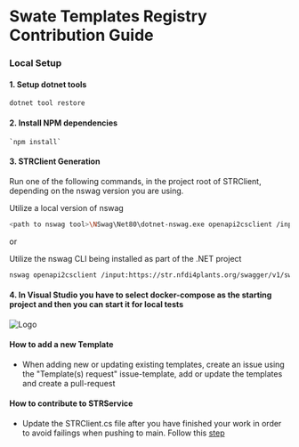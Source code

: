 # Swate Templates Registry Contribution Guide

### Local Setup

#### 1. Setup dotnet tools

   `dotnet tool restore`

#### 2. Install NPM dependencies
   
    `npm install`

#### 3. STRClient Generation

Run one of the following commands, in the project root of STRClient, depending on the nswag version you are using.

Utilize a local version of nswag

```bash
<path to nswag tool>\NSwag\Net80\dotnet-nswag.exe openapi2csclient /input:https://str.nfdi4plants.org/swagger/v1/swagger.json /namespace:STRClient /output:STRClient.cs
```

or

Utilize the nswag CLI being installed as part of the .NET project

```bash
nswag openapi2csclient /input:https://str.nfdi4plants.org/swagger/v1/swagger.json /output:STRClient.cs /namespace:STRClient
```

#### 4. In Visual Studio you have to select docker-compose as the starting project and then you can start it for local tests

![Logo](Swate-templates/img/SelectDockerDesktop.png)

#### How to add a new Template

* When adding new or updating existing templates, create an issue using the "Template(s) request" issue-template, add or update the templates and create a pull-request

#### How to contribute to STRService

* Update the STRClient.cs file after you have finished your work in order to avoid failings when pushing to main. Follow this [step](#3-strclient-generation)
